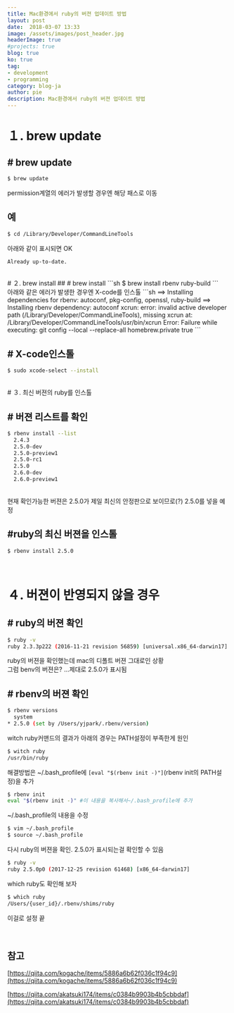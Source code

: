 ```yaml
---
title: Mac환경에서 ruby의 버젼 업데이트 방법
layout: post
date:  2018-03-07 13:33
image: /assets/images/post_header.jpg
headerImage: true
#projects: true
blog: true
ko: true
tag:
- development
- programming
category: blog-ja
author: pie
description: Mac환경에서 ruby의 버젼 업데이트 방법
---
```


# １. brew update
## # brew update
```sh
$ brew update
```
permission계열의 에러가 발생할 경우엔 해당 패스로 이동

## 예
```sh
$ cd /Library/Developer/CommandLineTools
```

아래와 같이 표시되면 OK
```sh
Already up-to-date.
```
<br>
# ２. brew install
## # brew install
```sh
$ brew install rbenv ruby-build
```
<br>
아래와 같은 에러가 발생한 경우엔 X-code를 인스톨
```sh
==> Installing dependencies for rbenv: autoconf, pkg-config, openssl, ruby-build
==> Installing rbenv dependency: autoconf
xcrun: error: invalid active developer path (/Library/Developer/CommandLineTools), missing xcrun at: /Library/Developer/CommandLineTools/usr/bin/xcrun
Error: Failure while executing: git config --local --replace-all homebrew.private true
```

## # X-code인스톨
```sh
$ sudo xcode-select --install
```
<br>
# ３. 최신 버젼의 ruby를 인스톨

## # 버젼 리스트를 확인
```sh
$ rbenv install --list
  2.4.3
  2.5.0-dev
  2.5.0-preview1
  2.5.0-rc1
  2.5.0
  2.6.0-dev
  2.6.0-preview1
```
<br>
현재 확인가능한 버젼은 2.5.0가 제일 최신의 안정판으로 보이므로(?) 2.5.0를 넣을 예정

## #ruby의 최신 버젼을 인스톨
```sh
$ rbenv install 2.5.0
```
<br>

# ４. 버젼이 반영되지 않을 경우

## # ruby의 버젼 확인
```sh
$ ruby -v
ruby 2.3.3p222 (2016-11-21 revision 56859) [universal.x86_64-darwin17]
```
ruby의 버젼을 확인했는데 mac의 디폴트 버젼 그대로인 상황
<br>
그럼 benv의 버젼은? ...제대로 2.5.0가 표시됨

## # rbenv의 버젼 확인
```sh
$ rbenv versions
  system
* 2.5.0 (set by /Users/yjpark/.rbenv/version)
```

witch ruby커맨드의 결과가 아래의 경우는 PATH설정이 부족한게 원인

```sh
$ witch ruby
/usr/bin/ruby
```

해결방법은 ~/.bash_profile에 ```[eval "$(rbenv init -)"]```(rbenv init의 PATH설정)을 추가
```sh
$ rbenv init
eval "$(rbenv init -)" #이 내용을 복사해서~/.bash_profile에 추가
```

~/.bash_profile의 내용을 수정
```sh
$ vim ~/.bash_profile
$ source ~/.bash_profile
```

다시 ruby의 버젼을 확인. 2.5.0가 표시되는걸 확인할 수 있음
```sh
$ ruby -v
ruby 2.5.0p0 (2017-12-25 revision 61468) [x86_64-darwin17]
```

which ruby도 확인해 보자
```sh
$ which ruby
/Users/{user_id}/.rbenv/shims/ruby
```

이걸로 설정 끝

<br>

## 참고

[https://qiita.com/kogache/items/5886a6b62f036c1f94c9](https://qiita.com/kogache/items/5886a6b62f036c1f94c9)

[https://qiita.com/akatsuki174/items/c0384b9903b4b5cbbdaf](https://qiita.com/akatsuki174/items/c0384b9903b4b5cbbdaf)


